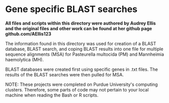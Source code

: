 # Gene specific BLAST searches

**All files and scripts within this directory were authored by Audrey Ellis and the original files and other work can be found at her github page github.com/AEllis123**

The information found in this directory was used for creation of a BLAST database, BLAST search, and coping BLAST results into one file for multiple sequence alignments (MSA) for Pasteurella multocida (PM) and Mannheimia haemolytica (MH).

BLAST databases were created first using specific genes in .txt files. The results of the BLAST searches were then pulled for MSA.

NOTE: These projects were completed on Purdue University's computing clusters. Therefore, some parts of code may not pertain to your local machine when reading the Bash or R scripts.

